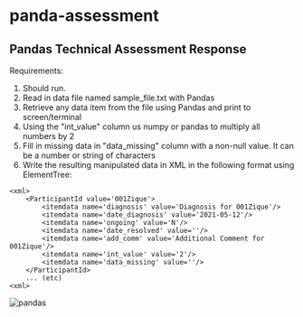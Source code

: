 # panda-assessment

## Pandas Technical Assessment Response
Requirements:
1. Should run.
2. Read in data file named sample_file.txt with Pandas
3. Retrieve any data item from the file using Pandas and print to screen/terminal
4. Using the "int_value" column us numpy or pandas to multiply all numbers by 2
5. Fill in missing data in "data_missing" column with a non-null value. It can be a number or string of characters
6. Write the resulting manipulated data in XML in the following format using ElementTree:
```
<xml>
    <ParticipantId value='001Zique'>
        <itemdata name='diagnosis' value='Diagnosis for 001Zique'/>
        <itemdata name='date_diagnosis' value='2021-05-12'/>
        <itemdata name='ongoing' value='N'/>
        <itemdata name='date_resolved' value=''/>
        <itemdata name='add_comm' value='Additional Comment for 001Zique'/>
        <itemdata name='int_value' value='2'/>
        <itemdata name='data_missing' value=''/>
    </ParticipantId>
    ... (etc)
<xml>
```

![pandas](https://www.google.com/url?sa=i&url=https%3A%2F%2Fwww.womansday.com%2Flife%2Fpet-care%2Fvideos%2Fa53658%2Fpanda-hugger%2F&psig=AOvVaw3SjdH2YIEik9paKXyq5DNN&ust=1671646202767000&source=images&cd=vfe&ved=0CA8QjRxqFwoTCKDuz8LliPwCFQAAAAAdAAAAABAE)

